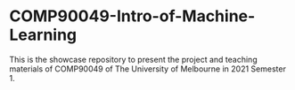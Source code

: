 # COMP90049-Intro-of-Machine-Learning
This is the showcase repository to present the project and teaching materials of COMP90049 of The University of Melbourne in 2021 Semester 1.
